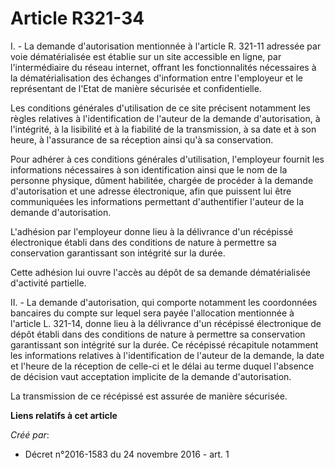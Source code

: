# Article R321-34

I. - La demande d'autorisation mentionnée à l'article R. 321-11 adressée par voie dématérialisée est établie sur un site
accessible en ligne, par l'intermédiaire du réseau internet, offrant les fonctionnalités nécessaires à la dématérialisation
des échanges d'information entre l'employeur et le représentant de l'Etat de manière sécurisée et confidentielle.

Les conditions générales d'utilisation de ce site précisent notamment les règles relatives à l'identification de l'auteur de
la demande d'autorisation, à l'intégrité, à la lisibilité et à la fiabilité de la transmission, à sa date et à son heure, à
l'assurance de sa réception ainsi qu'à sa conservation.

Pour adhérer à ces conditions générales d'utilisation, l'employeur fournit les informations nécessaires à son identification
ainsi que le nom de la personne physique, dûment habilitée, chargée de procéder à la demande d'autorisation et une adresse
électronique, afin que puissent lui être communiquées les informations permettant d'authentifier l'auteur de la demande
d'autorisation.

L'adhésion par l'employeur donne lieu à la délivrance d'un récépissé électronique établi dans des conditions de nature à
permettre sa conservation garantissant son intégrité sur la durée.

Cette adhésion lui ouvre l'accès au dépôt de sa demande dématérialisée d'activité partielle.

II. - La demande d'autorisation, qui comporte notamment les coordonnées bancaires du compte sur lequel sera payée
l'allocation mentionnée à l'article L. 321-14, donne lieu à la délivrance d'un récépissé électronique de dépôt établi dans
des conditions de nature à permettre sa conservation garantissant son intégrité sur la durée. Ce récépissé récapitule
notamment les informations relatives à l'identification de l'auteur de la demande, la date et l'heure de la réception de
celle-ci et le délai au terme duquel l'absence de décision vaut acceptation implicite de la demande d'autorisation.

La transmission de ce récépissé est assurée de manière sécurisée.

**Liens relatifs à cet article**

_Créé par_:

  - Décret n°2016-1583 du 24 novembre 2016 - art. 1
